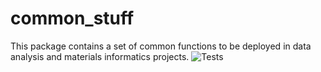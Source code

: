 # common_stuff

This package contains a set of common functions to be deployed in data analysis and materials informatics projects.
![Tests](https://github.com/marcodigennaro/common_stuff/actions/workflows/tests.yml/badge.svg)
